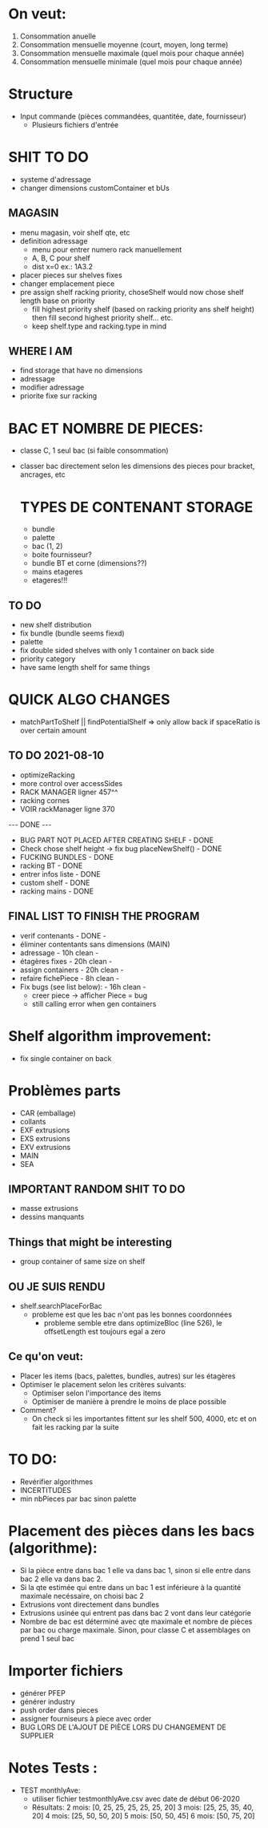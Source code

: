 # On veut:
1. Consommation anuelle
2. Consommation mensuelle moyenne (court, moyen, long terme)
3. Consommation mensuelle maximale (quel mois pour chaque année)
4. Consommation mensuelle minimale (quel mois pour chaque année)

# Structure
- Input commande (pièces commandées, quantitée, date, fournisseur)
    - Plusieurs fichiers d'entrée
    

# SHIT TO DO
- systeme d'adressage
- changer dimensions customContainer et bUs

## MAGASIN
- menu magasin, voir shelf qte, etc
- definition adressage
    - menu pour entrer numero rack manuellement
    - A, B, C pour shelf
    - dist x=0
        ex.: 1A3.2
- placer pieces sur shelves fixes
- changer emplacement piece
- pre assign shelf racking priority, choseShelf would now chose shelf length base on priority
    - fill highest priority shelf (based on racking priority ans shelf height) then fill second highest priority shelf... etc.
    - keep shelf.type and racking.type in mind





## WHERE I AM
- find storage that have no dimensions
- adressage
- modifier adressage
- priorite fixe sur racking



# BAC ET NOMBRE DE PIECES:
 - classe C, 1 seul bac (si faible consommation)
 - classer bac directement selon les dimensions des pieces pour bracket, ancrages, etc


    # TYPES DE CONTENANT STORAGE
    - bundle
    - palette
    - bac (1, 2)
    - boite fournisseur?
    - bundle BT et corne (dimensions??)
    - mains etageres
    - etageres!!!

## TO DO
- new shelf distribution
- fix bundle (bundle seems fiexd)
- palette
- fix double sided shelves with only 1 container on back side 
- priority category
- have same length shelf for same things


# QUICK ALGO CHANGES
- matchPartToShelf || findPotentialShelf => only allow back if spaceRatio is over certain amount



## TO DO 2021-08-10
- optimizeRacking
- more control over accessSides
- RACK MANAGER ligner 457^^
- racking cornes
- VOIR rackManager ligne 370

--- DONE ---
- BUG PART NOT PLACED AFTER CREATING SHELF - DONE
- Check chose shelf height -> fix bug placeNewShelf() - DONE
- FUCKING BUNDLES - DONE
- racking BT - DONE
- entrer infos liste - DONE
- custom shelf - DONE
- racking mains - DONE

## FINAL LIST TO FINISH THE PROGRAM
- verif contenants - DONE -
- éliminer contentants sans dimensions (MAIN)
- adressage - 10h clean - 
- étagères fixes - 20h clean - 
- assign containers - 20h clean -
- refaire fichePiece - 8h clean - 
- Fix bugs (see list below): - 16h clean -
    - creer piece -> afficher Piece = bug
    - still calling error when gen containers
    







# Shelf algorithm improvement:
- fix single container on back

# Problèmes parts
- CAR (emballage)
- collants
- EXF extrusions
- EXS extrusions
- EXV extrusions
- MAIN
- SEA

## IMPORTANT RANDOM SHIT TO DO
- masse extrusions
- dessins manquants

## Things that might be interesting
- group container of same size on shelf




## OU JE SUIS RENDU
- shelf.searchPlaceForBac
    - probleme est que les bac n'ont pas les bonnes coordonnées
        - probleme semble etre dans optimizeBloc (line 526), le offsetLength est toujours egal a zero








## Ce qu'on veut:
- Placer les items (bacs, palettes, bundles, autres) sur les étagères
- Optimiser le placement selon les critères suivants:
    - Optimiser selon l'importance des items
    - Optimiser de manière à prendre le moins de place possible
- Comment?
    - On check si les importantes fittent sur les shelf 500, 4000, etc et on fait les racking par la suite

# TO DO:
- Revérifier algorithmes
- INCERTITUDES
- min nbPieces par bac sinon palette


# Placement des pièces dans les bacs (algorithme):
- Si la pièce entre dans bac 1 elle va dans bac 1, sinon si elle entre dans bac 2 elle va dans bac 2.
- Si la qte estimée qui entre dans un bac 1 est inférieure à la quantité maximale necéssaire, on choisi bac 2
- Extrusions vont directement dans bundles
- Extrusions usinée qui entrent pas dans bac 2 vont dans leur catégorie
- Nombre de bac est déterminé avec qte maximale et nombre de pièces par bac ou charge maximale. Sinon, pour classe C et assemblages on prend 1 seul bac



# Importer fichiers
- générer PFEP
- générer industry
- push order dans pieces
- assigner fourniseurs à piece avec order
- BUG LORS DE L'AJOUT DE PIÈCE LORS DU CHANGEMENT DE SUPPLIER

# Notes Tests :
- TEST monthlyAve:
    - utiliser fichier testmonthlyAve.csv avec date de début 06-2020
    - Résultats:
        2 mois: [0, 25, 25, 25, 25, 25, 20]
        3 mois: [25, 25, 35, 40, 20]
        4 mois: [25, 50, 50, 20]
        5 mois: [50, 50, 45]
        6 mois: [50, 75, 20]
